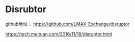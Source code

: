 # Disrubtor

github地址： https://github.com/LMAX-Exchange/disruptor

https://tech.meituan.com/2016/11/18/disruptor.html

